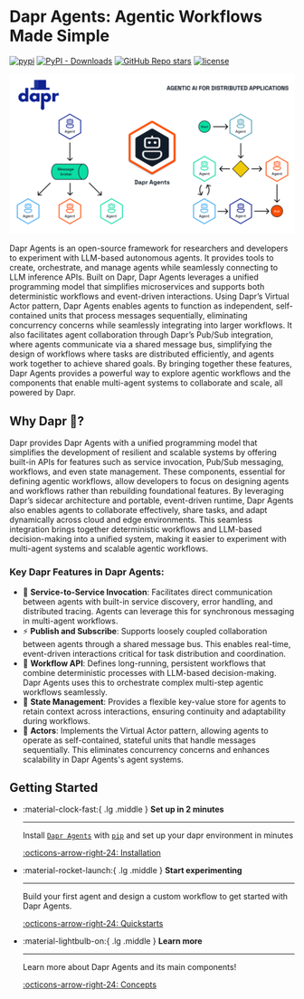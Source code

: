 # Dapr Agents: Agentic Workflows Made Simple

[![pypi](https://img.shields.io/pypi/v/floki-ai.svg)](https://pypi.python.org/pypi/floki-ai)
[![PyPI - Downloads](https://img.shields.io/pypi/dm/floki-ai)](https://pypi.org/project/floki-ai/)
[![GitHub Repo stars](https://img.shields.io/github/stars/Cyb3rWard0g/floki)](https://github.com/dapr/dapr-agents)
[![license](https://img.shields.io/github/license/Cyb3rWard0g/floki.svg)](https://github.com/dapr/dapr-agents/blob/main/LICENSE)

![](logo-workflows.png)

Dapr Agents is an open-source framework for researchers and developers to experiment with LLM-based autonomous agents. It provides tools to create, orchestrate, and manage agents while seamlessly connecting to LLM inference APIs. Built on Dapr, Dapr Agents leverages a unified programming model that simplifies microservices and supports both deterministic workflows and event-driven interactions. Using Dapr’s Virtual Actor pattern, Dapr Agents enables agents to function as independent, self-contained units that process messages sequentially, eliminating concurrency concerns while seamlessly integrating into larger workflows. It also facilitates agent collaboration through Dapr’s Pub/Sub integration, where agents communicate via a shared message bus, simplifying the design of workflows where tasks are distributed efficiently, and agents work together to achieve shared goals. By bringing together these features, Dapr Agents provides a powerful way to explore agentic workflows and the components that enable multi-agent systems to collaborate and scale, all powered by Dapr.

## Why Dapr 🎩?

Dapr provides Dapr Agents with a unified programming model that simplifies the development of resilient and scalable systems by offering built-in APIs for features such as service invocation, Pub/Sub messaging, workflows, and even state management. These components, essential for defining agentic workflows, allow developers to focus on designing agents and workflows rather than rebuilding foundational features. By leveraging Dapr’s sidecar architecture and portable, event-driven runtime, Dapr Agents also enables agents to collaborate effectively, share tasks, and adapt dynamically across cloud and edge environments. This seamless integration brings together deterministic workflows and LLM-based decision-making into a unified system, making it easier to experiment with multi-agent systems and scalable agentic workflows.

### Key Dapr Features in Dapr Agents:
* 🎯 **Service-to-Service Invocation**: Facilitates direct communication between agents with built-in service discovery, error handling, and distributed tracing. Agents can leverage this for synchronous messaging in multi-agent workflows.
* ⚡️ **Publish and Subscribe**: Supports loosely coupled collaboration between agents through a shared message bus. This enables real-time, event-driven interactions critical for task distribution and coordination.
* 🔄 **Workflow API**: Defines long-running, persistent workflows that combine deterministic processes with LLM-based decision-making. Dapr Agents uses this to orchestrate complex multi-step agentic workflows seamlessly.
* 🧠 **State Management**: Provides a flexible key-value store for agents to retain context across interactions, ensuring continuity and adaptability during workflows.
* 🤖 **Actors**: Implements the Virtual Actor pattern, allowing agents to operate as self-contained, stateful units that handle messages sequentially. This eliminates concurrency concerns and enhances scalability in Dapr Agents's agent systems.

## Getting Started

<div class="grid cards" markdown>

-   :material-clock-fast:{ .lg .middle } __Set up in 2 minutes__

    ---

    Install [`Dapr Agents`](https://github.com/dapr/dapr-agents) with [`pip`](#) and set up your dapr environment in minutes

    [:octicons-arrow-right-24: Installation](home/installation.md)

-   :material-rocket-launch:{ .lg .middle } __Start experimenting__

    ---

    Build your first agent and design a custom workflow to get started with Dapr Agents.

    [:octicons-arrow-right-24: Quickstarts](home/quickstarts/index.md)

-   :material-lightbulb-on:{ .lg .middle } __Learn more__

    ---

    Learn more about Dapr Agents and its main components!

    [:octicons-arrow-right-24: Concepts](concepts/agents.md)

</div>
